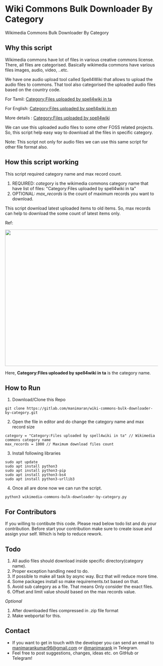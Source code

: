 # Wiki Commons Bulk Downloader By Category

Wikimedia Commons Bulk Downloader By Category


## Why this script
Wikimedia commons have lot of files in various creative commons license. There, all files are categorised.
Basically wikimedia commons have various files images, audio, video, ..etc.

We have one audio upload tool called Spell4Wiki that allows to upload the audio files to commons. That tool also categorised the uploaded audio files based on the country code.

For Tamil: [Category:Files uploaded by spell4wiki in ta](https://commons.wikimedia.org/wiki/Category:Files_uploaded_by_spell4wiki_in_ta)

For English: [Category:Files uploaded by spell4wiki in en](https://commons.wikimedia.org/wiki/Category:Files_uploaded_by_spell4wiki_in_en)

More details : [Category:Files uploaded by spell4wiki](https://commons.wikimedia.org/wiki/Category:Files_uploaded_by_spell4wiki)

We can use this uploaded audio files to some other FOSS related projects. 
So, this script help easy way to download all the files in specific category.

Note: This script not only for audio files we can use this same script for other file format also.


## How this script working
This script required category name and max record count. 

1. REQUIRED: *category* is the wikimedia commons category name that have list of files: "Category:Files uploaded by spell4wiki in ta"
2. OPTIONAL: *max_records* is the count of maximum records you want to download.

This script download latest uploaded items to old items. So, max records can help to download the some count of latest items only.

Ref: 

<img src="https://gitlab.com/manimaran/wiki-commons-bulk-downloader-by-category/raw/master/files/wikimedia_commons_category_page_ex.png" width="700px" height="450px"></img>

Here, **Category:Files uploaded by spell4wiki in ta** is the category name.

## How to Run


1. Download/Clone this Repo
```
git clone https://gitlab.com/manimaran/wiki-commons-bulk-downloader-by-category.git 
```
2. Open the file in editor and do change the category name and max record size
```
category = "Category:Files uploaded by spell4wiki in ta" // Wikimedia commons category name
max_records = 1000 // Maximum download files count
```
3. Install following libraries 
```
sudo apt update
sudo apt install python3
sudo apt install python3-pip
sudo apt install python3-bs4
sudo apt install python3-urllib3
```
4. Once all are done now we can run the script.

```shell
python3 wikimedia-commons-bulk-downloader-by-category.py
```

## For Contributors
If you willing to contibute this code. Please read below todo list and do your contribution. Before start your contribution make sure to create issue and assign your self. Which is help to reduce rework.

## Todo
1. All audio files should download inside specific directory(category name). 
2. Proper exception handling need to do.
3. If possible to make all task by async way. Bcz that will reduce more time.
4. Some packages install so make requirements.txt based on that.
5. Avoid sub category as a file. That means Only consider the exact files.
6. Offset and limit value should based on the max records value.

*Optional*
1. After downloaded files compressed in .zip file format
2. Make webportal for this.

## Contact 
* If you want to get in touch with the developer you can send an email to <a href="mailto:manimarankumar96@gmail.com">manimarankumar96@gmail.com</a> or [@manimarank](https://t.me/manimaran_k) in Telegram.
* Feel free to post suggestions, changes, ideas etc. on GitHub or Telegram!

